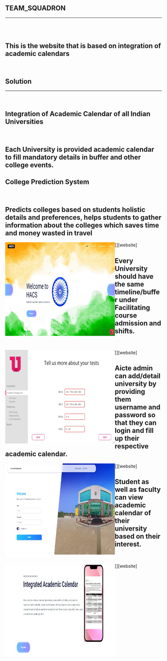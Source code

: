 ## TEAM_SQUADRON
<hr>
<br>
<br>

## This is the website that is based on integration of academic calendars
<br>

## Solution 
<hr>
<br>

## Integration of Academic Calendar of all Indian Universities
<br>

## Each University is provided academic calendar to fill mandatory details in buffer and other college events.

## College Prediction System
<br>

## Predicts colleges based on students holistic details and preferences, helps students to gather information about the colleges which saves time and money wasted in travel

[<img align="left" alt="landing_page" width="70%" height="300px" src="image0.jpeg" />][website]
<br>

## Every University should have the same timeline/buffer under Facilitating course admission and shifts.
<br>

[<img align="left" alt="prediction" width="70%" height="300px" src="image1.jpeg" />][website]
<br>

## Aicte admin can add/detail university by providing them username and password so that they can login and fill up their respective academic calendar.

[<img align="left" alt="HACS_DASHBOARD" width="70%" height="300px" src="image2.jpeg" />][website]
<br>

## Student as well as faculty can view  academic calendar of their university  based on their interest.
<br>

[<img align="left" alt="Integrated_Academic_Calendar" width="70%" height="300px" src="image3.jpeg" />][website]






















